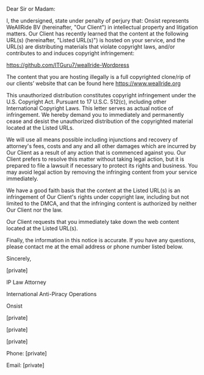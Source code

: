 Dear Sir or Madam:

I, the undersigned, state under penalty of perjury that: Onsist represents WeAllRide BV (hereinafter, "Our Client") in intellectual property and litigation matters. Our Client has recently learned that the content at the following URL(s) (hereinafter, "Listed URL(s)") is hosted on your service, and the URL(s) are distributing materials that violate copyright laws, and/or contributes to and induces copyright infringement:

https://github.com/ITGuru7/weallride-Wordpress

The content that you are hosting illegally is a full copyrighted clone/rip of our clients’ website that can be found here https://www.weallride.org

This unauthorized distribution constitutes copyright infringement under the U.S. Copyright Act. Pursuant to 17 U.S.C. 512(c), including other International Copyright Laws. This letter serves as actual notice of infringement. We hereby demand you to immediately and permanently cease and desist the unauthorized distribution of the copyrighted material located at the Listed URLs.

We will use all means possible including injunctions and recovery of attorney's fees, costs and any and all other damages which are incurred by Our Client as a result of any action that is commenced against you. Our Client prefers to resolve this matter without taking legal action, but it is prepared to file a lawsuit if necessary to protect its rights and business. You may avoid legal action by removing the infringing content from your service immediately.

We have a good faith basis that the content at the Listed URL(s) is an infringement of Our Client's rights under copyright law, including but not limited to the DMCA, and that the infringing content is authorized by neither Our Client nor the law.

Our Client requests that you immediately take down the web content located at the Listed URL(s).  

Finally, the information in this notice is accurate. If you have any questions, please contact me at the email address or phone number listed below.  

Sincerely,  

[private]  

IP Law Attorney  

International Anti-Piracy Operations

Onsist

[private]

[private]

[private]

Phone: [private]

Email: [private]

